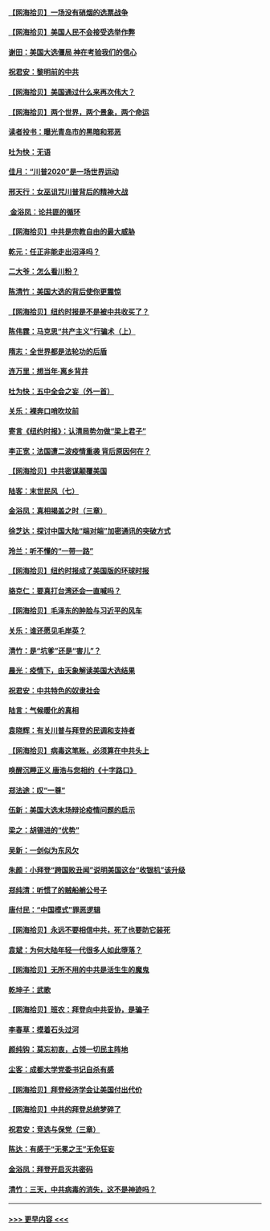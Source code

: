 #### [【网海拾贝】一场没有硝烟的选票战争](../pages/nsc993/n12531883.md?t=11080602) 
#### [【网海拾贝】美国人民不会接受选举作弊](../pages/nsc993/n12528850.md?t=11080602) 
#### [谢田：美国大选僵局 神在考验我们的信心](../pages/nsc993/n12527932.md?t=11080602) 
#### [祝君安：黎明前的中共](../pages/nsc993/n12524071.md?t=11080602) 
#### [【网海拾贝】美国通过什么来再次伟大？](../pages/nsc993/n12523844.md?t=11080602) 
#### [【网海拾贝】两个世界，两个景象，两个命运](../pages/nsc993/n12521419.md?t=11080602) 
#### [读者投书：曝光青岛市的黑暗和邪恶](../pages/nsc993/n12520988.md?t=11080602) 
#### [吐为快：无语](../pages/nsc993/n12518588.md?t=11080602) 
#### [佳月：“川普2020”是一场世界运动](../pages/nsc993/n12518581.md?t=11080602) 
#### [邢天行：女巫诅咒川普背后的精神大战](../pages/nsc993/n12517257.md?t=11080602) 
#### [ 金浴凤：论共匪的循环](../pages/nsc993/n12517133.md?t=11080602) 
#### [【网海拾贝】中共是宗教自由的最大威胁](../pages/nsc993/n12516879.md?t=11080602) 
#### [乾元：任正非能走出沼泽吗？](../pages/nsc993/n12515831.md?t=11080602) 
#### [二大爷：怎么看川粉？](../pages/nsc993/n12515820.md?t=11080602) 
#### [陈清竹：美国大选的背后使你更震惊](../pages/nsc993/n12515589.md?t=11080602) 
#### [【网海拾贝】纽约时报是不是被中共收买了？](../pages/nsc993/n12515122.md?t=11080602) 
#### [陈伟霆：马克思“共产主义”行骗术（上）](../pages/nsc993/n12510217.md?t=11080602) 
#### [隋志：全世界都是法轮功的后盾](../pages/nsc993/n12510636.md?t=11080602) 
#### [连万里：想当年‧离乡背井](../pages/nsc993/n12510623.md?t=11080602) 
#### [吐为快：五中全会之妄（外一首）](../pages/nsc993/n12510470.md?t=11080602) 
#### [关乐：裸奔口哨吹坟前](../pages/nsc993/n12510403.md?t=11080602) 
#### [寄言《纽约时报》：认清局势勿做“梁上君子”](../pages/nsc993/n12510042.md?t=11080602) 
#### [李正宽：法国遭二波疫情重袭 背后原因何在？](../pages/nsc993/n12509971.md?t=11080602) 
#### [【网海拾贝】中共密谋颠覆美国](../pages/nsc993/n12509816.md?t=11080602) 
#### [陆客：末世民风（七）](../pages/nsc993/n12507822.md?t=11080602) 
#### [金浴凤：真相揭盖之时（三章）](../pages/nsc993/n12507804.md?t=11080602) 
#### [徐芝达：探讨中国大陆“端对端”加密通讯的突破方式](../pages/nsc993/n12507682.md?t=11080602) 
#### [玲兰：听不懂的“一带一路”](../pages/nsc993/n12507669.md?t=11080602) 
#### [【网海拾贝】纽约时报成了美国版的环球时报](../pages/nsc993/n12507053.md?t=11080602) 
#### [骆克仁：要真打台湾还会一直喊吗？](../pages/nsc993/n12506843.md?t=11080602) 
#### [【网海拾贝】毛泽东的肿脸与习近平的风车](../pages/nsc993/n12504537.md?t=11080602) 
#### [关乐：谁还愿见毛岸英？](../pages/nsc993/n12503866.md?t=11080602) 
#### [清竹：是“坑爹”还是“害儿”？](../pages/nsc993/n12503034.md?t=11080602) 
#### [晨光：疫情下，由天象解读美国大选结果](../pages/nsc993/n12502536.md?t=11080602) 
#### [祝君安：中共特色的奴隶社会](../pages/nsc993/n12501529.md?t=11080602) 
#### [陆言：气候暖化的真相](../pages/nsc993/n12501183.md?t=11080602) 
#### [袁晓辉：有关川普与拜登的民调和支持者](../pages/nsc993/n12500433.md?t=11080602) 
#### [【网海拾贝】病毒这笔账，必须算在中共头上](../pages/nsc993/n12500320.md?t=11080602) 
#### [唤醒沉睡正义 唐浩与您相约《十字路口》](../pages/nsc993/n12497980.md?t=11080602) 
#### [郑法途：叹“一尊”](../pages/nsc993/n12498837.md?t=11080602) 
#### [伍新：美国大选末场辩论疫情问题的启示](../pages/nsc993/n12498829.md?t=11080602) 
#### [梁之：胡锡进的“优势”](../pages/nsc993/n12498780.md?t=11080602) 
#### [吴新：一剑似为东风欠](../pages/nsc993/n12498772.md?t=11080602) 
#### [朱颜：小拜登“跨国败丑闻”说明美国这台“收银机”该升级](../pages/nsc993/n12498731.md?t=11080602) 
#### [郑纯清：听惯了的贼船艄公号子](../pages/nsc993/n12498721.md?t=11080602) 
#### [唐付民：“中国模式”罪恶逻辑](../pages/nsc993/n12498310.md?t=11080602) 
#### [【网海拾贝】永远不要相信中共，死了也要防它装死](../pages/nsc993/n12498162.md?t=11080602) 
#### [袁斌：为何大陆年轻一代很多人如此堕落？](../pages/nsc993/n12495696.md?t=11080602) 
#### [【网海拾贝】无所不用的中共是活生生的魔鬼](../pages/nsc993/n12495621.md?t=11080602) 
#### [乾坤子：武歌](../pages/nsc993/n12493391.md?t=11080602) 
#### [【网海拾贝】班农：拜登向中共妥协，是骗子](../pages/nsc993/n12492877.md?t=11080602) 
#### [李春草：摸着石头过河](../pages/nsc993/n12491121.md?t=11080602) 
#### [颜纯钩：莫忘初衷，占领一切民主阵地](../pages/nsc993/n12490965.md?t=11080602) 
#### [尘客：成都大学党委书记自杀有感](../pages/nsc993/n12490950.md?t=11080602) 
#### [【网海拾贝】拜登经济学会让美国付出代价](../pages/nsc993/n12489662.md?t=11080602) 
#### [【网海拾贝】中共的拜登总统梦碎了](../pages/nsc993/n12487896.md?t=11080602) 
#### [祝君安：竞选与保党（三章）](../pages/nsc993/n12487258.md?t=11080602) 
#### [陈达：有感于“无冕之王”无免狂妄](../pages/nsc993/n12485133.md?t=11080602) 
#### [金浴凤：拜登开启灭共密码](../pages/nsc993/n12485125.md?t=11080602) 
#### [清竹：三天，中共病毒的消失，这不是神迹吗？](../pages/nsc993/n12485027.md?t=11080602) 

----
#### [ >>> 更早内容 <<< ](../indexes/nsc993-earlier.md)
